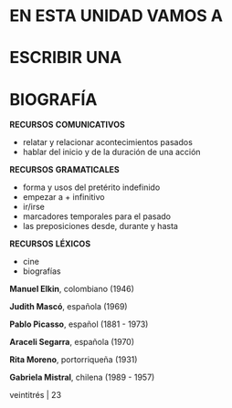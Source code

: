 
# EN ESTA UNIDAD VAMOS A
# ESCRIBIR UNA
# BIOGRAFÍA

**RECURSOS**
**COMUNICATIVOS**
* relatar y relacionar acontecimientos pasados
* hablar del inicio y de la duración de una acción

**RECURSOS**
**GRAMATICALES**
* forma y usos del pretérito indefinido
* empezar a + infinitivo
* ir/irse
* marcadores temporales para el pasado
* las preposiciones desde, durante y hasta

**RECURSOS**
**LÉXICOS**
* cine
* biografías

**Manuel Elkin**,
colombiano (1946)

**Judith Mascó**,
española (1969)

**Pablo Picasso**,
español (1881 - 1973)

**Araceli Segarra**,
española (1970)

**Rita Moreno**,
portorriqueña (1931)

**Gabriela Mistral**,
chilena (1989 - 1957)

veintitrés | 23
